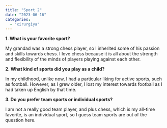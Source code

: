 ```yaml
---
title: "Sport 2"
date: "2023-06-16"
categories: 
  - "xirurgiya"
---
```


**1\. What is your favorite sport?**

My grandad was a strong chess player, so I inherited some of his passion and skills towards chess. I love chess because it is all about the strength and flexibility of the minds of players playing against each other.

**2\. What kind of sports did you play as a child?**

In my childhood, unlike now, I had a particular liking for active sports, such as football. However, as I grew older, I lost my interest towards football as I had taken up English by that time.

**3\. Do you prefer team sports or individual sports?**

I am not a really good team player, and plus chess, which is my all-time favorite, is an individual sport, so I guess team sports are out of the question here.

